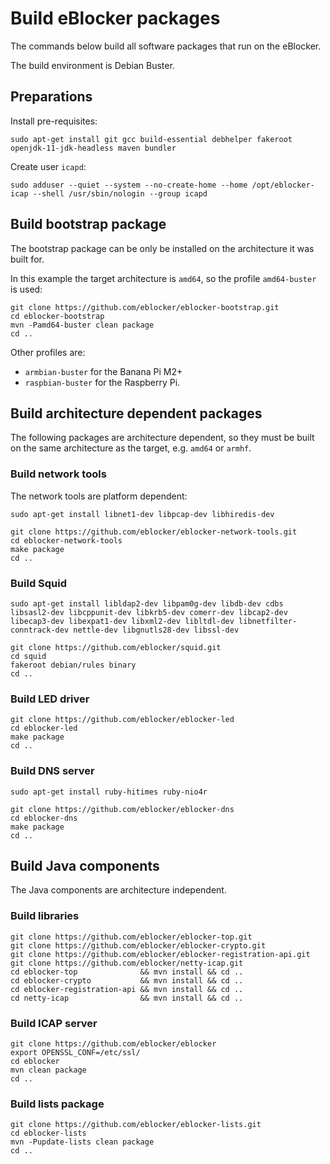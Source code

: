 # Build eBlocker packages

The commands below build all software packages that run on the eBlocker.

The build environment is Debian Buster.

## Preparations

Install pre-requisites:

    sudo apt-get install git gcc build-essential debhelper fakeroot openjdk-11-jdk-headless maven bundler

Create user `icapd`:

    sudo adduser --quiet --system --no-create-home --home /opt/eblocker-icap --shell /usr/sbin/nologin --group icapd

## Build bootstrap package

The bootstrap package can be only be installed on the architecture it was built for.

In this example the target architecture is `amd64`, so the profile `amd64-buster` is used:

    git clone https://github.com/eblocker/eblocker-bootstrap.git
    cd eblocker-bootstrap
    mvn -Pamd64-buster clean package
    cd ..

Other profiles are:

* `armbian-buster` for the Banana Pi M2+
* `raspbian-buster` for the Raspberry Pi.

## Build architecture dependent packages

The following packages are architecture dependent, so they must be
built on the same architecture as the target, e.g. `amd64` or `armhf`.

### Build network tools

The network tools are platform dependent:

    sudo apt-get install libnet1-dev libpcap-dev libhiredis-dev
    
    git clone https://github.com/eblocker/eblocker-network-tools.git
    cd eblocker-network-tools
    make package
    cd ..
    
### Build Squid

    sudo apt-get install libldap2-dev libpam0g-dev libdb-dev cdbs libsasl2-dev libcppunit-dev libkrb5-dev comerr-dev libcap2-dev libecap3-dev libexpat1-dev libxml2-dev libltdl-dev libnetfilter-conntrack-dev nettle-dev libgnutls28-dev libssl-dev
    
    git clone https://github.com/eblocker/squid.git
    cd squid
    fakeroot debian/rules binary
    cd ..

### Build LED driver

    git clone https://github.com/eblocker/eblocker-led
    cd eblocker-led
    make package
    cd ..

### Build DNS server

    sudo apt-get install ruby-hitimes ruby-nio4r
    
    git clone https://github.com/eblocker/eblocker-dns
    cd eblocker-dns
    make package
    cd ..

## Build Java components

The Java components are architecture independent.

### Build libraries

    git clone https://github.com/eblocker/eblocker-top.git
    git clone https://github.com/eblocker/eblocker-crypto.git
    git clone https://github.com/eblocker/eblocker-registration-api.git
    git clone https://github.com/eblocker/netty-icap.git
    cd eblocker-top              && mvn install && cd ..
    cd eblocker-crypto           && mvn install && cd ..
    cd eblocker-registration-api && mvn install && cd ..
    cd netty-icap                && mvn install && cd ..

### Build ICAP server

    git clone https://github.com/eblocker/eblocker
    export OPENSSL_CONF=/etc/ssl/
    cd eblocker
    mvn clean package
    cd ..

### Build lists package

    git clone https://github.com/eblocker/eblocker-lists.git
    cd eblocker-lists
    mvn -Pupdate-lists clean package
    cd ..

